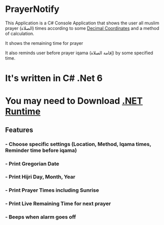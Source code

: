 # PrayerNotify

This Application is a C# Console Application that shows the user all muslim prayer (الصلاة) times according to some [Decimal Coordinates](https://www.geodatos.net/en/coordinates) and a method of calculation.

It shows the remaining time for prayer

It also reminds user before prayer iqama (إقامة الصلاة) by some specified time.

It's written in C# .Net 6
==
You may need to Download [.NET Runtime](https://dotnet.microsoft.com/en-us/download/dotnet/6.0)
==

## Features

### - Choose specific settings (Location, Method, Iqama times, Reminder time before iqama)

### - Print Gregorian Date

### - Print Hijri Day, Month, Year

### - Print Prayer Times including Sunrise

### - Print **Live** Remaining Time for next prayer

### - Beeps when alarm goes off
